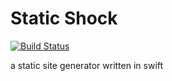 # Static Shock

[![Build Status](https://app.bitrise.io/app/39cebc0c-2d0d-40e7-bc10-0923acca938d/status.svg?token=WYyIN_s_GWqZf2TtRrKJTA&branch=main)](https://app.bitrise.io/app/39cebc0c-2d0d-40e7-bc10-0923acca938d)

a static site generator written in swift
